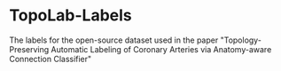 # TopoLab-Labels
The labels for the open-source dataset used in the paper "Topology-Preserving Automatic Labeling of Coronary Arteries via Anatomy-aware Connection Classifier"
